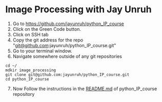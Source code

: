 # Image Processing with Jay Unruh

1. Go to https://github.com/jayunruh/python_IP_course  
2. Click on the Green Code button.
3. Click on SSH tab
4. Copy the git address for the repo "git@github.com:jayunruh/python_IP_course.git"
5. Go to your terminal window.
6. Navigate somewhere outside of any git repositories 

```
cd ~/
mdkir image_processing
git clone git@github.com:jayunruh/python_IP_course.git
cd python_IP_course
``` 

7. Now Follow the instructions in the [README.md](https://github.com/jayunruh/python_IP_course) of python_IP_course repository

